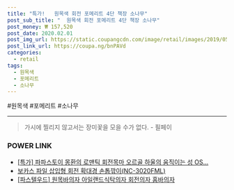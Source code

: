```yaml
--- 
title: "특가!   원목색 회전 포메리트 4단 책장 소나무" 
post_sub_title: "  원목색 회전 포메리트 4단 책장 소나무" 
post_money: ₩ 157,520 
post_date: 2020.02.01 
post_img_url: https://static.coupangcdn.com/image/retail/images/2019/05/08/9/4/319e1c60-c0af-49a4-b9aa-cf6b38295c51.jpg 
post_link_url: https://coupa.ng/bnPAVd 
categories: 
  - retail 
tags: 
  - 원목색 
  - 포메리트 
  - 소나무 
--- 
```

  #원목색 #포메리트 #소나무 
<hr> 

> 가시에 찔리지 않고서는 장미꽃을 모을 수가 없다. - 필페이 


### POWER LINK

* <a href="https://blog.naver.com/an0733/221791242604" target="_blank">[특가] 파파스토이 몽환의 로맨틱 회전목마 오르골 하울의 움직이는 성 OS...</a>
* <a href="https://blog.naver.com/santokki14/221780686672" target="_blank">보카스 파일 삽입형 회전 확대경 손톱깎이(NC-3020FML)</a>
* <a href="https://blog.naver.com/fasyy4321/221780749750" target="_blank">[파스텔우드] 원목바의자 아일랜드식탁의자 회전의자 홈바의자</a>
